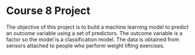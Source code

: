 # Course 8 Project

The objective of this project is to build a machine learning model to predict an outcome variable using a set of predictors. The outcome variable is a factor so the model is a classification model. The data is obtained from sensors attached to people who perform weight lifting exercises.
